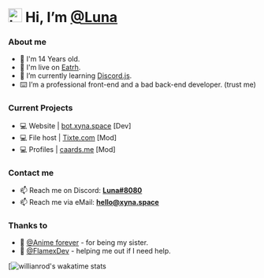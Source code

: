 # <img src="https://user-images.githubusercontent.com/1303154/88677602-1635ba80-d120-11ea-84d8-d263ba5fc3c0.gif" width="28px" alt="hi"> Hi, I’m [@Luna](https://github.com/Luna-devv)
### About me
- 👩 I'm 14 Years old.
- 🏴󠁡󠁴󠀳󠁿 I'm live on [Eatrh](https://www.google.com/maps/).
- 🌱 I’m currently learning [Discord.js](https://discord.js.org/#/).
- ⌨️ I’m a professional front-end and a bad back-end developer. (trust me)

### Current Projects
- 💻 Website   | [bot.xyna.space](https://bot.xyna.space) [Dev]
- 💻 File host | [Tixte.com](https://noice.link/tixty) [Mod]
- 💻 Profiles  | [caards.me](https://caards.me) [Mod]

### Contact me
- 📫 Reach me on Discord: **[Luna#8080](https://discord.com/users/821472922140803112)**
- 📫 Reach me via eMail: **[hello@xyna.space](mailto:hello@xyna.space)**

### Thanks to
- 👤 [@Anime forever](https://github.com/Anime-Forevere) - for being my sister.
- 👤 [@FlamexDev](https://github.com/Flamexdev) - helping me out if I need help.

[![willianrod's wakatime stats](https://github-readme-stats.vercel.app/api/wakatime?username=Luna_dev_&theme=dracula&layout=compact)

